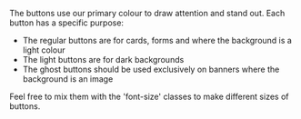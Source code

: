 The buttons use our primary colour to draw attention and stand out. Each button has a specific purpose:

- The regular buttons are for cards, forms and where the background is a light colour
- The light buttons are for dark backgrounds
- The ghost buttons should be used exclusively on banners where the background is an image

Feel free to mix them with the 'font-size' classes to make different sizes of buttons.
